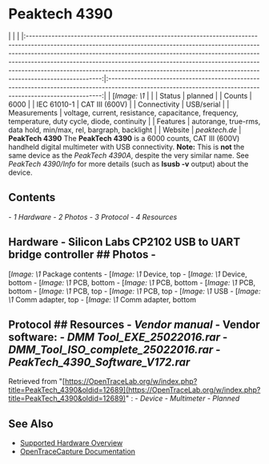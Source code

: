 # Peaktech 4390
| | | |:-----------------------------------------------------------------------------------------------------------------------------------------------------------------------------------------------------------------------------------------------------------------------------------------------------------------------------------------------------------------------------------------------------------------------------:|:----------------------------------------------------------------------------------------------------------------------------------------------------------:| | [*Image: \1* | | | Status | planned | | Counts | 6000 | | IEC 61010-1 | CAT III (600V) | | Connectivity | USB/serial | | Measurements | voltage, current, resistance, capacitance, frequency, temperature, duty cycle, diode, continuity | | Features | autorange, true-rms, data hold, min/max, rel, bargraph, backlight | | Website | *peaktech.de* | **PeakTech 4390** The **PeakTech 4390** is a 6000 counts, CAT III (600V) handheld digital multimeter with USB connectivity. **Note:** This is **not** the same device as the *PeakTech 4390A*, despite the very similar name. See *PeakTech 4390/Info* for more details (such as **lsusb -v** output) about the device.
## Contents
\- *1 Hardware* \- *2 Photos* \- *3 Protocol* \- *4 Resources*
## Hardware \- Silicon Labs CP2102 USB to UART bridge controller ## Photos \-
[*Image: \1*
Package contents
\-
[*Image: \1*
Device, top
\-
[*Image: \1*
Device, bottom
\-
[*Image: \1*
PCB, bottom
\-
[*Image: \1*
PCB, bottom
\-
[*Image: \1*
PCB, bottom
\-
[*Image: \1*
PCB, top
\-
[*Image: \1*
PCB, top
\-
[*Image: \1*
USB
\-
[*Image: \1*
Comm adapter, top
\-
[*Image: \1*
Comm adapter, bottom
## Protocol ## Resources \- *Vendor manual* \- Vendor software: \- *DMM Tool_EXE_25022016.rar* \- *DMM_Tool_ISO_complete_25022016.rar* \- *PeakTech_4390_Software_V172.rar*
Retrieved from "[https://OpenTraceLab.org/w/index.php?title=PeakTech_4390&oldid=12689](https://OpenTraceLab.org/w/index.php?title=PeakTech_4390&oldid=12689)"
: \- *Device* \- *Multimeter* \- *Planned*
## See Also
- [Supported Hardware Overview](../supported-hardware.md)
- [OpenTraceCapture Documentation](../../opentracecapture/overview.md)
